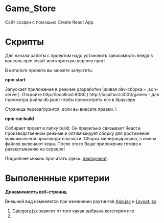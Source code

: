# Game_Store

Сайт создан с помощью Create React App.

# Скрипты
Для начала работы с проектом надо установить зависимость введя в консоль npm install или короткую версию npm i.

В каталоге проекта вы можете запустить:

**npm start**

Запускает приложение в режиме разработки (живая dev-сборка + json-server).
Откройте http://localhost:8080,( http://localhost:3000/games - для просмотра файла db.json) чтобы просмотреть его в браузере.

Страница перезагрузится, если вы внесете правки. \

**npm run build**

Собирает проeкт в папку build.
Он правильно связывает React в производственном режиме и оптимизирует сборку для достижения максимальной производительности. Сборка минифицирована, а имена файлов включают хеши.
После этого Ваше приложение готово к развертыванию на сервере!

Подробнее можно прочитать здесь: [deployment](https://create-react-app.dev/docs/deployment/).

# Выполеннные критерии

**Динамичность веб-страниц**

Внешний вид изменяется при изменении роутингов [App.jsx](https://github.com/ivandmitrienko/Game_Store/blob/main/components/App.js) и [Layuot.jsx](https://github.com/ivandmitrienko/Game_Store/blob/main/components/Layout.jsx):

1. [Category.jsx](https://github.com/ivandmitrienko/Game_Store/blob/main/components/pages/Category.jsx) зависит от того какая выбрана категория игр.
2.  




